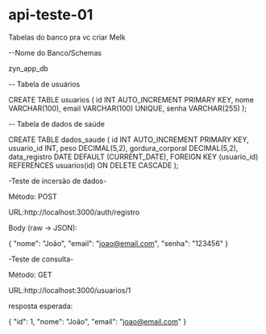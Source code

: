 # api-teste-01

Tabelas do banco pra vc criar Melk

--Nome do Banco/Schemas

zyn_app_db

-- Tabela de usuários

CREATE TABLE usuarios (
 id INT AUTO_INCREMENT PRIMARY KEY,
 nome VARCHAR(100),
 email VARCHAR(100) UNIQUE,
 senha VARCHAR(255)
);

-- Tabela de dados de saúde

CREATE TABLE dados_saude (
 id INT AUTO_INCREMENT PRIMARY KEY,
 usuario_id INT,
 peso DECIMAL(5,2),
 gordura_corporal DECIMAL(5,2),
 data_registro DATE DEFAULT (CURRENT_DATE),
 FOREIGN KEY (usuario_id) REFERENCES usuarios(id) ON DELETE CASCADE
);

-Teste de incersão de dados-

Método: POST

URL:http://localhost:3000/auth/registro

Body (raw → JSON):

{
  "nome": "João",
  "email": "joao@email.com",
  "senha": "123456"
}

-Teste de consulta- 

Método: GET

URL:http://localhost:3000/usuarios/1

resposta esperada:

{
  "id": 1,
  "nome": "João",
  "email": "joao@email.com"
}
